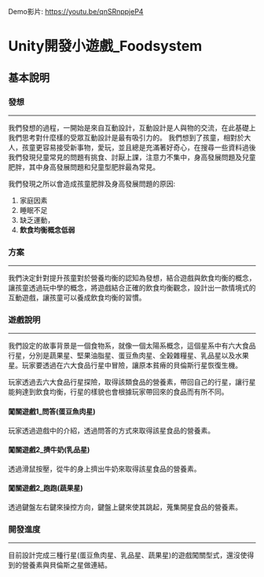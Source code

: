 Demo影片: https://youtu.be/qnSRnppjeP4
# Unity開發小遊戲_Foodsystem
## 基本說明

### 發想
---
我們發想的過程，一開始是來自互動設計，互動設計是人與物的交流，在此基礎上我們思考對什麼樣的受眾互動設計是最有吸引力的。
我們想到了孩童，相對於大人，孩童更容易接受新事物，愛玩，並且總是充滿著好奇心，在搜尋一些資料過後我們發現兒童常見的問題有挑食、討厭上課，注意力不集中，身高發展問題及兒童肥胖，其中身高發展問題和兒童型肥胖最為常見。

我們發現之所以會造成孩童肥胖及身高發展問題的原因:
1. 家庭因素
2. 睡眠不足
3. 缺乏運動，
4. **飲食均衡概念低弱**

### 方案
---
我們決定針對提升孩童對於營養均衡的認知為發想，結合遊戲與飲食均衡的概念，讓孩童透過玩中學的概念，將遊戲結合正確的飲食均衡觀念，設計出一款情境式的互動遊戲，讓孩童可以養成飲食均衡的習慣。

### 遊戲說明
---
我們設定的故事背景是一個食物系，就像一個太陽系概念，這個星系中有六大食品行星，分別是蔬果星、堅果油脂星、蛋豆魚肉星、全榖雜糧星、乳品星以及水果星。玩家要透過在六大食品行星中冒險，讓原本貧瘠的貝倫斯行星恢復生機。

玩家透過去六大食品行星探險，取得該類食品的營養素，帶回自己的行星，讓行星能夠達到飲食均衡，行星的樣貌也會根據玩家帶回來的食品而有所不同。


#### 闖關遊戲1_問答(蛋豆魚肉星)
玩家透過遊戲中的介紹，透過問答的方式來取得該星食品的營養素。
#### 闖關遊戲2_擠牛奶(乳品星)
透過滑鼠按壓，從牛的身上擠出牛奶來取得該星食品的營養素。
#### 闖關遊戲2_跑跑(蔬果星)
透過鍵盤左右鍵來操控方向，鍵盤上鍵來使其跳起，蒐集開星食品的營養素。


### 開發進度
---
目前設計完成三種行星(蛋豆魚肉星、乳品星、蔬果星)的遊戲闖關型式，還沒使得到的營養素與貝倫斯之星做連結。



